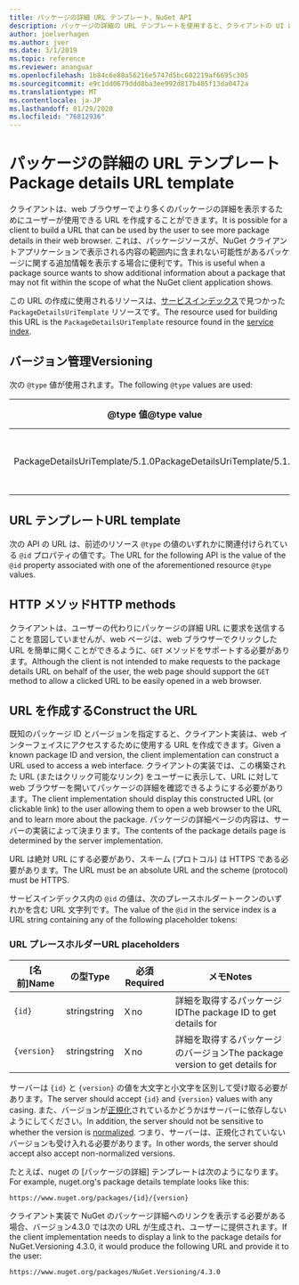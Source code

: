 ```yaml
---
title: パッケージの詳細 URL テンプレート、NuGet API
description: パッケージの詳細の URL テンプレートを使用すると、クライアントの UI に、より多くのパッケージ詳細への web リンクを表示できます。
author: joelverhagen
ms.author: jver
ms.date: 3/1/2019
ms.topic: reference
ms.reviewer: ananguar
ms.openlocfilehash: 1b84c6e88a56216e5747d5bc602219af6695c305
ms.sourcegitcommit: e9c1dd0679ddd8ba3ee992d817b405f13da0472a
ms.translationtype: MT
ms.contentlocale: ja-JP
ms.lasthandoff: 01/29/2020
ms.locfileid: "76812936"
---
```

# <a name="package-details-url-template"></a><span data-ttu-id="24bf5-103">パッケージの詳細の URL テンプレート</span><span class="sxs-lookup"><span data-stu-id="24bf5-103">Package details URL template</span></span>

<span data-ttu-id="24bf5-104">クライアントは、web ブラウザーでより多くのパッケージの詳細を表示するためにユーザーが使用できる URL を作成することができます。</span><span class="sxs-lookup"><span data-stu-id="24bf5-104">It is possible for a client to build a URL that can be used by the user to see more package details in their web browser.</span></span> <span data-ttu-id="24bf5-105">これは、パッケージソースが、NuGet クライアントアプリケーションで表示される内容の範囲内に含まれない可能性があるパッケージに関する追加情報を表示する場合に便利です。</span><span class="sxs-lookup"><span data-stu-id="24bf5-105">This is useful when a package source wants to show additional information about a package that may not fit within the scope of what the NuGet client application shows.</span></span>

<span data-ttu-id="24bf5-106">この URL の作成に使用されるリソースは、[サービスインデックス](service-index.md)で見つかった `PackageDetailsUriTemplate` リソースです。</span><span class="sxs-lookup"><span data-stu-id="24bf5-106">The resource used for building this URL is the `PackageDetailsUriTemplate` resource found in the [service index](service-index.md).</span></span>

## <a name="versioning"></a><span data-ttu-id="24bf5-107">バージョン管理</span><span class="sxs-lookup"><span data-stu-id="24bf5-107">Versioning</span></span>

<span data-ttu-id="24bf5-108">次の `@type` 値が使用されます。</span><span class="sxs-lookup"><span data-stu-id="24bf5-108">The following `@type` values are used:</span></span>

<span data-ttu-id="24bf5-109">@type 値</span><span class="sxs-lookup"><span data-stu-id="24bf5-109">@type value</span></span>                     | <span data-ttu-id="24bf5-110">メモ</span><span class="sxs-lookup"><span data-stu-id="24bf5-110">Notes</span></span>
------------------------------- | -----
<span data-ttu-id="24bf5-111">PackageDetailsUriTemplate/5.1.0</span><span class="sxs-lookup"><span data-stu-id="24bf5-111">PackageDetailsUriTemplate/5.1.0</span></span> | <span data-ttu-id="24bf5-112">最初のリリース</span><span class="sxs-lookup"><span data-stu-id="24bf5-112">The initial release</span></span>

## <a name="url-template"></a><span data-ttu-id="24bf5-113">URL テンプレート</span><span class="sxs-lookup"><span data-stu-id="24bf5-113">URL template</span></span>

<span data-ttu-id="24bf5-114">次の API の URL は、前述のリソース `@type` の値のいずれかに関連付けられている `@id` プロパティの値です。</span><span class="sxs-lookup"><span data-stu-id="24bf5-114">The URL for the following API is the value of the `@id` property associated with one of the aforementioned resource `@type` values.</span></span>

## <a name="http-methods"></a><span data-ttu-id="24bf5-115">HTTP メソッド</span><span class="sxs-lookup"><span data-stu-id="24bf5-115">HTTP methods</span></span>

<span data-ttu-id="24bf5-116">クライアントは、ユーザーの代わりにパッケージの詳細 URL に要求を送信することを意図していませんが、web ページは、web ブラウザーでクリックした URL を簡単に開くことができるように、`GET` メソッドをサポートする必要があります。</span><span class="sxs-lookup"><span data-stu-id="24bf5-116">Although the client is not intended to make requests to the package details URL on behalf of the user, the web page should support the `GET` method to allow a clicked URL to be easily opened in a web browser.</span></span>

## <a name="construct-the-url"></a><span data-ttu-id="24bf5-117">URL を作成する</span><span class="sxs-lookup"><span data-stu-id="24bf5-117">Construct the URL</span></span>

<span data-ttu-id="24bf5-118">既知のパッケージ ID とバージョンを指定すると、クライアント実装は、web インターフェイスにアクセスするために使用する URL を作成できます。</span><span class="sxs-lookup"><span data-stu-id="24bf5-118">Given a known package ID and version, the client implementation can construct a URL used to access a web interface.</span></span> <span data-ttu-id="24bf5-119">クライアントの実装では、この構築された URL (またはクリック可能なリンク) をユーザーに表示して、URL に対して web ブラウザーを開いてパッケージの詳細を確認できるようにする必要があります。</span><span class="sxs-lookup"><span data-stu-id="24bf5-119">The client implementation should display this constructed URL (or clickable link) to the user allowing them to open a web browser to the URL and to learn more about the package.</span></span> <span data-ttu-id="24bf5-120">パッケージの詳細ページの内容は、サーバーの実装によって決まります。</span><span class="sxs-lookup"><span data-stu-id="24bf5-120">The contents of the package details page is determined by the server implementation.</span></span>

<span data-ttu-id="24bf5-121">URL は絶対 URL にする必要があり、スキーム (プロトコル) は HTTPS である必要があります。</span><span class="sxs-lookup"><span data-stu-id="24bf5-121">The URL must be an absolute URL and the scheme (protocol) must be HTTPS.</span></span>

<span data-ttu-id="24bf5-122">サービスインデックス内の `@id` の値は、次のプレースホルダートークンのいずれかを含む URL 文字列です。</span><span class="sxs-lookup"><span data-stu-id="24bf5-122">The value of the `@id` in the service index is a URL string containing any of the following placeholder tokens:</span></span>

### <a name="url-placeholders"></a><span data-ttu-id="24bf5-123">URL プレースホルダー</span><span class="sxs-lookup"><span data-stu-id="24bf5-123">URL placeholders</span></span>

<span data-ttu-id="24bf5-124">[名前]</span><span class="sxs-lookup"><span data-stu-id="24bf5-124">Name</span></span>        | <span data-ttu-id="24bf5-125">の型</span><span class="sxs-lookup"><span data-stu-id="24bf5-125">Type</span></span>    | <span data-ttu-id="24bf5-126">必須</span><span class="sxs-lookup"><span data-stu-id="24bf5-126">Required</span></span> | <span data-ttu-id="24bf5-127">メモ</span><span class="sxs-lookup"><span data-stu-id="24bf5-127">Notes</span></span>
----------- | ------- | -------- | -----
`{id}`      | <span data-ttu-id="24bf5-128">string</span><span class="sxs-lookup"><span data-stu-id="24bf5-128">string</span></span>  | <span data-ttu-id="24bf5-129">Ｘ</span><span class="sxs-lookup"><span data-stu-id="24bf5-129">no</span></span>       | <span data-ttu-id="24bf5-130">詳細を取得するパッケージ ID</span><span class="sxs-lookup"><span data-stu-id="24bf5-130">The package ID to get details for</span></span>
`{version}` | <span data-ttu-id="24bf5-131">string</span><span class="sxs-lookup"><span data-stu-id="24bf5-131">string</span></span>  | <span data-ttu-id="24bf5-132">Ｘ</span><span class="sxs-lookup"><span data-stu-id="24bf5-132">no</span></span>       | <span data-ttu-id="24bf5-133">詳細を取得するパッケージのバージョン</span><span class="sxs-lookup"><span data-stu-id="24bf5-133">The package version to get details for</span></span>

<span data-ttu-id="24bf5-134">サーバーは `{id}` と `{version}` の値を大文字と小文字を区別して受け取る必要があります。</span><span class="sxs-lookup"><span data-stu-id="24bf5-134">The server should accept `{id}` and `{version}` values with any casing.</span></span> <span data-ttu-id="24bf5-135">また、バージョンが[正規化](../concepts/package-versioning.md#normalized-version-numbers)されているかどうかはサーバーに依存しないようにしてください。</span><span class="sxs-lookup"><span data-stu-id="24bf5-135">In addition, the server should not be sensitive to whether the version is [normalized](../concepts/package-versioning.md#normalized-version-numbers).</span></span> <span data-ttu-id="24bf5-136">つまり、サーバーは、正規化されていないバージョンも受け入れる必要があります。</span><span class="sxs-lookup"><span data-stu-id="24bf5-136">In other words, the server should accept also accept non-normalized versions.</span></span>

<span data-ttu-id="24bf5-137">たとえば、nuget の [パッケージの詳細] テンプレートは次のようになります。</span><span class="sxs-lookup"><span data-stu-id="24bf5-137">For example, nuget.org's package details template looks like this:</span></span>

    https://www.nuget.org/packages/{id}/{version}

<span data-ttu-id="24bf5-138">クライアント実装で NuGet のパッケージ詳細へのリンクを表示する必要がある場合、バージョン4.3.0 では次の URL が生成され、ユーザーに提供されます。</span><span class="sxs-lookup"><span data-stu-id="24bf5-138">If the client implementation needs to display a link to the package details for NuGet.Versioning 4.3.0, it would produce the following URL and provide it to the user:</span></span>

    https://www.nuget.org/packages/NuGet.Versioning/4.3.0
